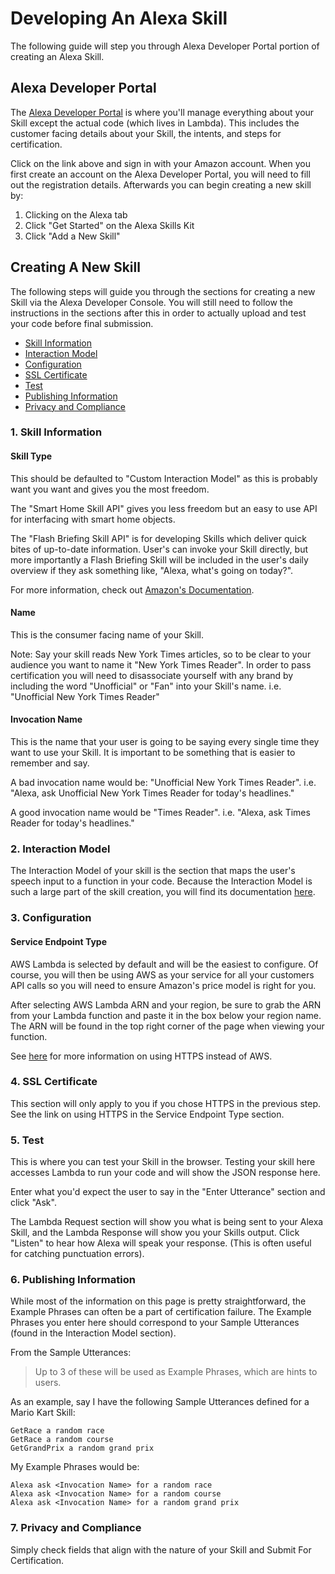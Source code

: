 # Developing An Alexa Skill

The following guide will step you through Alexa Developer Portal portion of creating an Alexa Skill.

## Alexa Developer Portal

The [Alexa Developer Portal](https://developer.amazon.com/alexa) is where you'll manage everything about your Skill except the actual code (which lives in Lambda). This includes the customer facing details about your Skill, the intents, and steps for certification.

Click on the link above and sign in with your Amazon account. When you first create an account on the Alexa Developer Portal, you will need to fill out the registration details. Afterwards you can begin creating a new skill by:

1. Clicking on the Alexa tab
2. Click "Get Started" on the Alexa Skills Kit
3. Click "Add a New Skill"

## Creating A New Skill

The following steps will guide you through the sections for creating a new Skill via the Alexa Developer Console. You will still need to follow the instructions in the sections after this in order to actually upload and test your code before final submission.

- [Skill Information](#1-skill-information)
- [Interaction Model](#2-interaction-model)
- [Configuration](#3-configuration)
- [SSL Certificate](#4-ssl-certificate)
- [Test](#5-test)
- [Publishing Information](#6-publishing-information)
- [Privacy and Compliance](#7-privacy-and-compliance)

### 1. Skill Information

#### Skill Type

This should be defaulted to "Custom Interaction Model" as this is probably want you want and gives you the most freedom.

The "Smart Home Skill API" gives you less freedom but an easy to use API for interfacing with smart home objects.

The "Flash Briefing Skill API" is for developing Skills which deliver quick bites of up-to-date information. User's can invoke your Skill directly, but more importantly a Flash Briefing Skill will be included in the user's daily overview if they ask something like, "Alexa, what's going on today?".

For more information, check out [Amazon's Documentation](https://developer.amazon.com/public/solutions/alexa/alexa-skills-kit/docs/understanding-the-different-types-of-skills).

#### Name

This is the consumer facing name of your Skill.

Note: Say your skill reads New York Times articles, so to be clear to your audience you want to name it "New York Times Reader". In order to pass certification you will need to disassociate yourself with any brand by including the word "Unofficial" or "Fan" into your Skill's name. i.e. "Unofficial New York Times Reader"

#### Invocation Name

This is the name that your user is going to be saying every single time they want to use your Skill. It is important to be something that is easier to remember and say.

A bad invocation name would be: "Unofficial New York Times Reader".
i.e. "Alexa, ask Unofficial New York Times Reader for today's headlines."

A good invocation name would be "Times Reader".
i.e. "Alexa, ask Times Reader for today's headlines."

### 2. Interaction Model

The Interaction Model of your skill is the section that maps the user's speech input to a function in your code. Because the Interaction Model is such a large part of the skill creation, you will find its documentation [here](https://github.com/khaptonstall/alexa-guidebook/tree/master/Process/AlexaDevCenter/SkillBuilder).

### 3. Configuration

#### Service Endpoint Type

AWS Lambda is selected by default and will be the easiest to configure. Of course, you will then be using AWS as your service for all your customers API calls so you will need to ensure Amazon's price model is right for you.

After selecting AWS Lambda ARN and your region, be sure to grab the ARN from your Lambda function and paste it in the box below your region name. The ARN will be found in the top right corner of the page when viewing your function.

See [here](https://developer.amazon.com/public/solutions/alexa/alexa-skills-kit/docs/developing-an-alexa-skill-as-a-web-service) for more information on using HTTPS instead of AWS.

### 4. SSL Certificate

This section will only apply to you if you chose HTTPS in the previous step. See the link on using HTTPS in the Service Endpoint Type section.

### 5. Test

This is where you can test your Skill in the browser. Testing your skill here accesses Lambda to run your code and will show the JSON response here.

Enter what you'd expect the user to say in the "Enter Utterance" section and click "Ask".

The Lambda Request section will show you what is being sent to your Alexa Skill, and the Lambda Response will show you your Skills output. Click "Listen" to hear how Alexa will speak your response. (This is often useful for catching punctuation errors).

### 6. Publishing Information

While most of the information on this page is pretty straightforward, the Example Phrases can often be a part of certification failure. The Example Phrases you enter here should correspond to your Sample Utterances (found in the Interaction Model section).

From the Sample Utterances:
>Up to 3 of these will be used as Example Phrases, which are hints to users.

As an example, say I have the following Sample Utterances defined for a Mario Kart Skill:

```
GetRace a random race
GetRace a random course
GetGrandPrix a random grand prix
```

My Example Phrases would be:

```
Alexa ask <Invocation Name> for a random race
Alexa ask <Invocation Name> for a random course
Alexa ask <Invocation Name> for a random grand prix
```

### 7. Privacy and Compliance

Simply check fields that align with the nature of your Skill and Submit For Certification.
